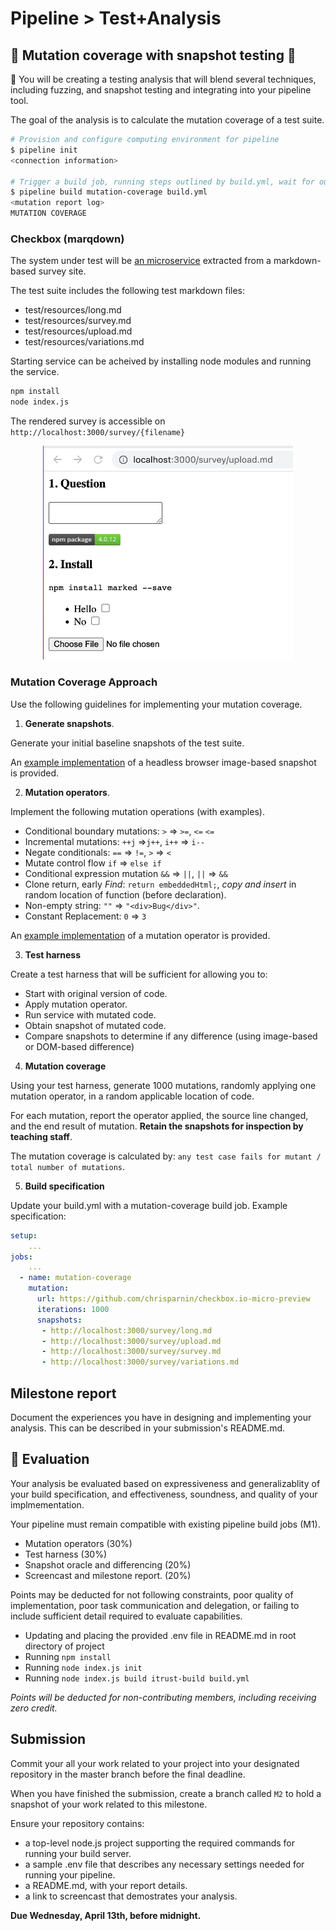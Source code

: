 # Pipeline > Test+Analysis

## 🧪 Mutation coverage with snapshot testing 📸

🚰 You will be creating a testing analysis that will blend several techniques, including fuzzing, and snapshot testing and integrating into your pipeline tool.

The goal of the analysis is to calculate the mutation coverage of a test suite.

```bash
# Provision and configure computing environment for pipeline
$ pipeline init
<connection information>

# Trigger a build job, running steps outlined by build.yml, wait for output, and print build log.
$ pipeline build mutation-coverage build.yml
<mutation report log>
MUTATION COVERAGE
```

### Checkbox (marqdown)

The system under test will be [an microservice](https://github.com/chrisparnin/checkbox.io-micro-preview) extracted from a markdown-based survey site.

The test suite includes the following test markdown files:
- test/resources/long.md
- test/resources/survey.md
- test/resources/upload.md
- test/resources/variations.md

Starting service can be acheived by installing node modules and running the service.

```bash
npm install
node index.js
```

The rendered survey is accessible on `http://localhost:3000/survey/{filename}`


<p align="center">
<img width="400" src="/imgs/survey.png">
</p>

### Mutation Coverage Approach

Use the following guidelines for implementing your mutation coverage.

1. **Generate snapshots**.

Generate your initial baseline snapshots of the test suite.

An [example implementation](https://github.com/ruttabega/screenshot) of a headless browser image-based snapshot is provided.

2. **Mutation operators**.

Implement the following mutation operations (with examples).
   - Conditional boundary mutations: `>` => `>=`, `<=` `<=`
   - Incremental mutations: `++j` =>`j++`, `i++` => `i--`
   - Negate conditionals: `==` => `!=`, `>` => `<`
   - Mutate control flow `if` => `else if`
   - Conditional expression mutation `&&` => `||`, `||` => `&&`
   - Clone return, early _Find_: `return embeddedHtml;`, _copy and insert_ in random location of function (before declaration).
   - Non-empty string: `""` => `"<div>Bug</div>"`.
   - Constant Replacement: `0` => `3`

An [example implementation](https://github.com/CSC-DevOps/ASTRewrite) of a mutation operator is provided.

3. **Test harness**

Create a test harness that will be sufficient for allowing you to:

- Start with original version of code.
- Apply mutation operator.
- Run service with mutated code.
- Obtain snapshot of mutated code.
- Compare snapshots to determine if any difference (using image-based or DOM-based difference)

4. **Mutation coverage**

Using your test harness, generate 1000 mutations, randomly applying one mutation operator, in a random applicable location of code.

For each mutation, report the operator applied, the source line changed, and the end result of mutation. **Retain the snapshots for inspection by teaching staff**.

The mutation coverage is calculated by: `any test case fails for mutant / total number of mutations`.

5. **Build specification**

Update your build.yml with a mutation-coverage build job. Example specification:

```yaml
setup: 
    ...
jobs:
    ... 
  - name: mutation-coverage
    mutation:
      url: https://github.com/chrisparnin/checkbox.io-micro-preview
      iterations: 1000
      snapshots:
       - http://localhost:3000/survey/long.md
       - http://localhost:3000/survey/upload.md
       - http://localhost:3000/survey/survey.md
       - http://localhost:3000/survey/variations.md
```

## Milestone report

Document the experiences you have in designing and implementing your analysis. 
This can be described in your submission's README.md.

## 💯 Evaluation

Your analysis be evaluated based on expressiveness and generalizablity of your build specification, and effectiveness, soundness, and quality of your implmementation.

Your pipeline must remain compatible with existing pipeline build jobs (M1).

* Mutation operators (30%)
* Test harness (30%)
* Snapshot oracle and differencing (20%)
* Screencast and milestone report. (20%)

Points may be deducted for not following constraints, poor quality of implementation, poor task communication and delegation, or failing to include sufficient detail required to evaluate capabilities.

- Updating and placing the provided .env file in README.md in root directory of project
- Running `npm install`
- Running `node index.js init`
- Running `node index.js build itrust-build build.yml`

_Points will be deducted for non-contributing members, including receiving zero credit._

## Submission

Commit your all your work related to your project into your designated repository in the master branch before the final deadline. 

When you have finished the submission, create a branch called `M2` to hold a snapshot of your work related to this milestone.

Ensure your repository contains:

* a top-level node.js project supporting the required commands for running your build server.
* a sample .env file that describes any necessary settings needed for running your pipeline.
* a README.md, with your report details.
* a link to screencast that demostrates your analysis.

**Due Wednesday, April 13th, before midnight.**
